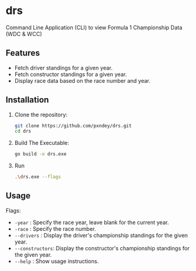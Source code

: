 # drs

Command Line Application (CLI) to view Formula 1 Championship Data (WDC & WCC)

## Features
- Fetch driver standings for a given year.
- Fetch constructor standings for a given year.
- Display race data based on the race number and year.

## Installation

1. Clone the repository:

   ```bash
   git clone https://github.com/pxndey/drs.git
   cd drs
2. Build The Executable:
    ```bash
    go build -o drs.exe
3. Run
    ```bash
    .\drs.exe --flags

## Usage

Flags:

- `-year`        : Specify the race year, leave blank for the current year.
- `-race`        : Specify the race number.
- `--drivers`    : Display the driver's championship standings for the given year.
- `--constructors`: Display the constructor's championship standings for the given year.
- `--help`       : Show usage instructions.